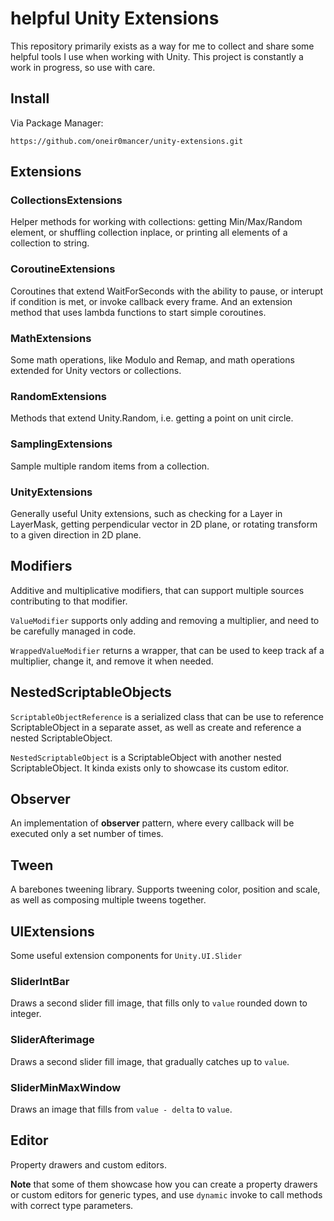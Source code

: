 # helpful Unity Extensions

This repository primarily exists as a way for me to collect and share some helpful tools I use when working with Unity. 
This project is constantly a work in progress, so use with care.

## Install
Via Package Manager:
```
https://github.com/oneir0mancer/unity-extensions.git
```

## Extensions

### CollectionsExtensions
Helper methods for working with collections: getting Min/Max/Random element, or shuffling collection inplace,
or printing all elements of a collection to string.

### CoroutineExtensions
Coroutines that extend WaitForSeconds with the ability to pause, or interupt if condition is met, or invoke callback every frame.
And an extension method that uses lambda functions to start simple coroutines.

### MathExtensions
Some math operations, like Modulo and Remap, and math operations extended for Unity vectors or collections.

### RandomExtensions
Methods that extend Unity.Random, i.e. getting a point on unit circle.

### SamplingExtensions
Sample multiple random items from a collection.

### UnityExtensions
Generally useful Unity extensions, such as checking for a Layer in LayerMask, getting perpendicular vector in 2D plane, 
or rotating transform to a given direction in 2D plane.

## Modifiers
Additive and multiplicative modifiers, that can support multiple sources contributing to that modifier.

`ValueModifier` supports only adding and removing a multiplier, and need to be carefully managed in code.

`WrappedValueModifier` returns a wrapper, that can be used to keep track af a multiplier, change it, and remove it when needed.

## NestedScriptableObjects
`ScriptableObjectReference` is a serialized class that can be use to reference ScriptableObject in a separate asset, as well as create and reference a nested ScriptableObject.

`NestedScriptableObject` is a ScriptableObject with another nested ScriptableObject. It kinda exists only to showcase its custom editor.

## Observer
An implementation of **observer** pattern, where every callback will be executed only a set number of times.

## Tween
A barebones tweening library. Supports tweening color, position and scale, as well as composing multiple tweens together.

## UIExtensions
Some useful extension components for `Unity.UI.Slider`

### SliderIntBar
Draws a second slider fill image, that fills only to `value` rounded down to integer.

### SliderAfterimage
Draws a second slider fill image, that gradually catches up to `value`.

### SliderMinMaxWindow
Draws an image that fills from `value - delta` to `value`.

## Editor
Property drawers and custom editors.

**Note** that some of them showcase how you can create a property drawers or custom editors for generic types, and use `dynamic` invoke to call methods with correct type parameters.
